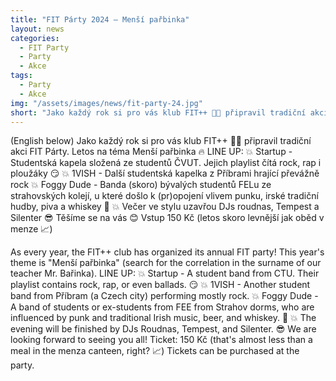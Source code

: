 ```yaml
---
title: "FIT Párty 2024 – Menší pařbinka"
layout: news
categories:
  - FIT Party
  - Party
  - Akce
tags:
  - Party
  - Akce
img: "/assets/images/news/fit-party-24.jpg"
short: "Jako každý rok si pro vás klub FIT++ 💙💛 připravil tradiční akci FIT Párty. Letos na téma Menší pařbinka 🔥"
---
```


(English below)
Jako každý rok si pro vás klub FIT++ 💙💛 připravil tradiční akci FIT Párty. Letos na téma Menší pařbinka 🔥
LINE UP:
💥 Startup - Studentská kapela složená ze studentů ČVUT. Jejich playlist čítá rock, rap i ploužáky 😏
💥 1VISH - Další studentská kapelka z Příbrami hrající převážně rock
💥 Foggy Dude - Banda (skoro) bývalých studentů FELu ze strahovských kolejí, u které došlo k (pr)opojení vlivem punku, irské tradiční hudby, piva a whiskey 🧋
💥 Večer ve stylu uzavřou DJs roudnas, Tempest a Silenter 😎
Těšíme se na vás 😊
Vstup 150 Kč (letos skoro levnější jak oběd v menze 📈)


As every year, the FIT++ club has organized its annual FIT party! This year's theme is "Menší pařbinka" (search for the correlation in the surname of our teacher Mr. Bařinka).
LINE UP:
💥 Startup - A student band from CTU. Their playlist contains rock, rap, or even ballads. 😏
💥 1VISH - Another student band from Příbram (a Czech city) performing mostly rock.
💥 Foggy Dude - A band of students or ex-students from FEE from Strahov dorms, who are influenced by punk and traditional Irish music, beer, and whiskey. 🧋
💥 The evening will be finished by DJs Roudnas, Tempest, and Silenter. 😎
We are looking forward to seeing you all!
Ticket: 150 Kč (that's almost less than a meal in the menza canteen, right? 📈)
Tickets can be purchased at the party.